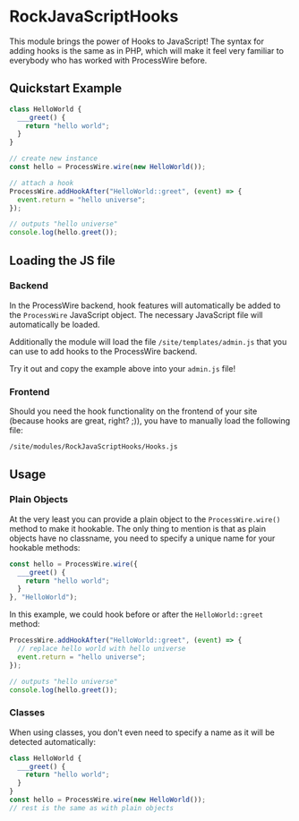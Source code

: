 # RockJavaScriptHooks

This module brings the power of Hooks to JavaScript! The syntax for adding hooks is the same as in PHP, which will make it feel very familiar to everybody who has worked with ProcessWire before.

## Quickstart Example

```js
class HelloWorld {
  ___greet() {
    return "hello world";
  }
}

// create new instance
const hello = ProcessWire.wire(new HelloWorld());

// attach a hook
ProcessWire.addHookAfter("HelloWorld::greet", (event) => {
  event.return = "hello universe";
});

// outputs "hello universe"
console.log(hello.greet());
```

## Loading the JS file

### Backend

In the ProcessWire backend, hook features will automatically be added to the `ProcessWire` JavaScript object. The necessary JavaScript file will automatically be loaded.

Additionally the module will load the file `/site/templates/admin.js` that you can use to add hooks to the ProcessWire backend.

Try it out and copy the example above into your `admin.js` file!

### Frontend

Should you need the hook functionality on the frontend of your site (because hooks are great, right? ;)), you have to manually load the following file:

```
/site/modules/RockJavaScriptHooks/Hooks.js
```

## Usage

### Plain Objects

At the very least you can provide a plain object to the `ProcessWire.wire()` method to make it hookable. The only thing to mention is that as plain objects have no classname, you need to specify a unique name for your hookable methods:

```js
const hello = ProcessWire.wire({
  ___greet() {
    return "hello world";
  }
}, "HelloWorld");
```

In this example, we could hook before or after the `HelloWorld::greet` method:

```js
ProcessWire.addHookAfter("HelloWorld::greet", (event) => {
  // replace hello world with hello universe
  event.return = "hello universe";
});

// outputs "hello universe"
console.log(hello.greet());
```

### Classes

When using classes, you don't even need to specify a name as it will be detected automatically:

```js
class HelloWorld {
  ___greet() {
    return "hello world";
  }
}
const hello = ProcessWire.wire(new HelloWorld());
// rest is the same as with plain objects
```
